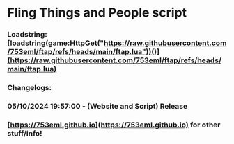 # Fling Things and People script

### Loadstring: [loadstring(game:HttpGet("https://raw.githubusercontent.com/753eml/ftap/refs/heads/main/ftap.lua"))()](https://raw.githubusercontent.com/753eml/ftap/refs/heads/main/ftap.lua)

### Changelogs:

### 05/10/2024 19:57:00 - (Website and Script) Release

### [https://753eml.github.io](https://753eml.github.io) for other stuff/info!

